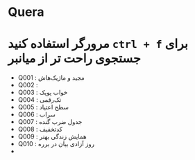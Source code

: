 # Quera

# مرورگر استفاده کنید `ctrl + f` برای جستجوی راحت تر از میانبر 
- Q001 : مجید و ماژیک‌هاش
- Q002 :
- Q003 : خواب پوپک
- Q004 : تک‌رقمی
- Q005 : سطح اعتیاد
- Q006 : سراب
- Q007 : جدول ضرب گنده
- Q008 : کدتخفیف
- Q009 : همایش زندگی بهتر
- Q010 : روز آزادی بیان در برره
- 
